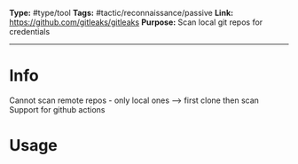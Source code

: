 **Type:** #type/tool
**Tags:**  #tactic/reconnaissance/passive 
**Link:** https://github.com/gitleaks/gitleaks
**Purpose:** Scan local git repos for credentials

---
# Info
Cannot scan remote repos - only local ones --> first clone then scan
Support for github actions

# Usage
